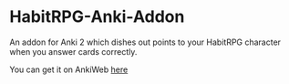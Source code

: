 HabitRPG-Anki-Addon
===================

An addon for Anki 2 which dishes out points to your HabitRPG character when you answer cards correctly.

You can get it on AnkiWeb [here](https://ankiweb.net/shared/info/4019670800)
